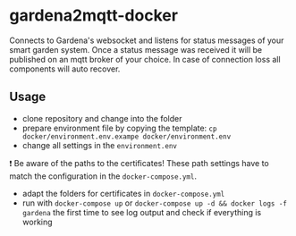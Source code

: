 # gardena2mqtt-docker
Connects to Gardena's websocket and listens for status messages of your smart garden system. Once a status message
was received it will be published on an mqtt broker of your choice. In case of connection loss all components 
will auto recover.
## Usage
- clone repository and change into the folder
- prepare environment file by copying the template: ```cp docker/environment.env.exampe docker/environment.env```
- change all settings in the ```environment.env```
   
:exclamation: Be aware of the paths to the certificates! These path settings have to match the configuration in the 
```docker-compose.yml```.
- adapt the folders for certificates in ```docker-compose.yml```
- run with ```docker-compose up``` or ```docker-compose up -d && docker logs -f gardena``` the first time to see log 
output and check if everything is working